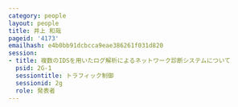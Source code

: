 ```yaml
---
category: people
layout: people
title: 井上 和哉
pageid: '4173'
emailhash: e4b0bb91dcbcca9eae386261f031d820
session:
- title: 複数のIDSを用いたログ解析によるネットワーク診断システムについて
  psid: 2G-1
  sessiontitle: トラフィック制御
  sessionid: 2g
  role: 発表者
---
```


